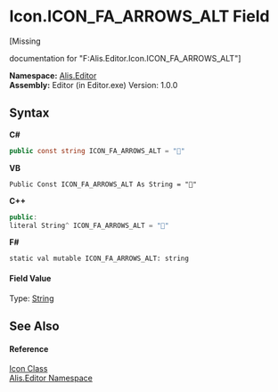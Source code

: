 # Icon.ICON_FA_ARROWS_ALT Field
 

\[Missing <summary> documentation for "F:Alis.Editor.Icon.ICON_FA_ARROWS_ALT"\]

**Namespace:**&nbsp;<a href="b150ade4-39de-a232-5f06-d3cdc1b2c538">Alis.Editor</a><br />**Assembly:**&nbsp;Editor (in Editor.exe) Version: 1.0.0

## Syntax

**C#**<br />
``` C#
public const string ICON_FA_ARROWS_ALT = ""
```

**VB**<br />
``` VB
Public Const ICON_FA_ARROWS_ALT As String = ""
```

**C++**<br />
``` C++
public:
literal String^ ICON_FA_ARROWS_ALT = ""
```

**F#**<br />
``` F#
static val mutable ICON_FA_ARROWS_ALT: string
```


#### Field Value
Type: <a href="https://docs.microsoft.com/dotnet/api/system.string" target="_blank">String</a>

## See Also


#### Reference
<a href="cc0f883c-67f8-f772-c6d7-a60b129f22a7">Icon Class</a><br /><a href="b150ade4-39de-a232-5f06-d3cdc1b2c538">Alis.Editor Namespace</a><br />